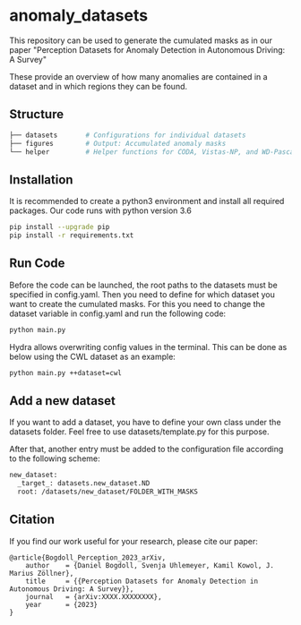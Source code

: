 # anomaly_datasets
This repository can be used to generate the cumulated masks as in our paper "Perception Datasets for Anomaly Detection in Autonomous Driving: A Survey"

These provide an overview of how many anomalies are contained in a dataset and in which regions they can be found.

## Structure
```bash
├── datasets       # Configurations for individual datasets
├── figures        # Output: Accumulated anomaly masks                            
└── helper         # Helper functions for CODA, Vistas-NP, and WD-Pascal
```

## Installation
It is recommended to create a python3 environment and install all required packages. Our code runs with python version 3.6
```bash
pip install --upgrade pip
pip install -r requirements.txt
```

## Run Code
Before the code can be launched, the root paths to the datasets must be specified in config.yaml. 
Then you need to define for which dataset you want to create the cumulated masks. For this you need to change the dataset variable in config.yaml and run the following code: 
```bash
python main.py
```
Hydra allows overwriting config values in the terminal. This can be done as below using the CWL dataset as an example:
```bash
python main.py ++dataset=cwl
```

## Add a new dataset
If you want to add a dataset, you have to define your own class under the datasets folder. Feel free to use datasets/template.py for this purpose.

After that, another entry must be added to the configuration file according to the following scheme: 
```bash
new_dataset:
  _target_: datasets.new_dataset.ND
  root: /datasets/new_dataset/FOLDER_WITH_MASKS
```

## Citation
If you find our work useful for your research, please cite our paper:
```
@article{Bogdoll_Perception_2023_arXiv,
    author    = {Daniel Bogdoll, Svenja Uhlemeyer, Kamil Kowol, J. Marius Zöllner},
    title     = {{Perception Datasets for Anomaly Detection in Autonomous Driving: A Survey}},
    journal   = {arXiv:XXXX.XXXXXXXX},
    year      = {2023}
}
```
